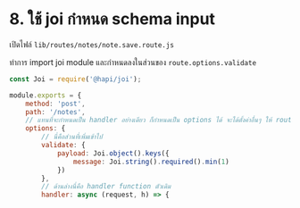 # 8. ใช้ joi กำหนด schema input

เปิดไฟล์ `lib/routes/notes/note.save.route.js`

ทำการ import joi module และกำหนดลงในส่วนของ `route.options.validate`

```js
const Joi = require('@hapi/joi');

module.exports = {
    method: 'post',
    path: '/notes',
    // แทนที่จะกำหนดเป็น handler อย่างเดียว ก็กำหนดเป็น options ได้ จะได้ตั้งค่าอื่นๆ ให้ route ด้วย เช่น การ validate
    options: {
        // นี่คือส่วนที่เพิ่มเข้าไป
        validate: {
            payload: Joi.object().keys({
                message: Joi.string().required().min(1)
            })
        },
        // ด้านล่างนี่คือ handler function ตัวเดิม
        handler: async (request, h) => {
```
